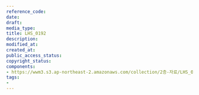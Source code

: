 ```yaml
---
reference_code: 
date: 
draft: 
media_type: 
title: LHS_0192
description: 
modified_at: 
created_at: 
public_access_status: 
copyright_status: 
components:
- https://wwm3.s3.ap-northeast-2.amazonaws.com/collection/2층-자료/LHS_0192.jpg
tags:
- 
---
```


